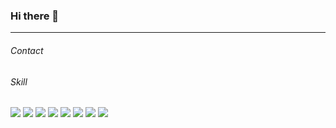 ### Hi there 👋
--------------------
<!--
**yewon830/yewon830** is a ✨ _special_ ✨ repository because its `README.md` (this file) appears on your GitHub profile.

Here are some ideas to get you started:

- 🔭 I’m currently working on ...
- 🌱 I’m currently learning ...
- 👯 I’m looking to collaborate on ...
- 🤔 I’m looking for help with ...
- 💬 Ask me about ...
- 📫 How to reach me: ...
- 😄 Pronouns: ...
- ⚡ Fun fact: ...
-->
###### Contact

###### Skill
<img src="https://img.shields.io/badge/HTML-E34F26?style=for-the-badge&logo=html5&logoColor=000000"/>
<img src="https://img.shields.io/badge/JavaScript-F7DF1E?style=for-the-badge&logo=javascript&logoColor=000000"/>
<img src="https://img.shields.io/badge/Python-3776AB?style=for-the-badge&logo=pythont&logoColor=000000"/>
<img src="https://img.shields.io/badge/Django-092E20?style=for-the-badge&logo=django&logoColor=000000"/>
<img src="https://img.shields.io/badge/CSS-1572B6?style=for-the-badge&logo=css3&logoColor=000000"/>
<img src="https://img.shields.io/badge/Vue.js-4FC08D?style=for-the-badge&logo=vuedotjs3&logoColor=000000"/>
<img src="https://img.shields.io/badge/Jirasoftware-0052CC?style=for-the-badge&logo=jirasoftware&logoColor=000000"/>
<img src="https://img.shields.io/badge/git-F05032?style=for-the-badge&logo=git&logoColor=000000"/>

